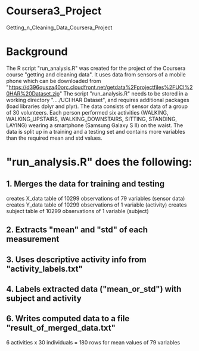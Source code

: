 # Coursera3_Project
Getting_n_Cleaning_Data_Coursera_Project
# Background
The R script "run_analysis.R" was created for the project of the Coursera course "getting and cleaning data".
It uses data from sensors of a mobile phone which can be downloaded from "https://d396qusza40orc.cloudfront.net/getdata%2Fprojectfiles%2FUCI%20HAR%20Dataset.zip"
The script "run_analysis.R" needs to be stored in a working directory "..../UCI HAR Dataset", and requires additional packages (load libraries dplyr and plyr). 
The data consists of sensor data of a group of 30 volunteers. Each person performed six activities (WALKING, WALKING_UPSTAIRS, WALKING_DOWNSTAIRS, SITTING, STANDING, LAYING) wearing a smartphone (Samsung Galaxy S II) on the waist. 
The data is split up in a training and a testing set and contains more variables than the required mean and std values.
# "run_analysis.R" does the following: 
## 1. Merges the data for training and testing 
   creates X_data table of 10299 observations of 79 variables (sensor data)
   creates Y_data table of 10299 observations of 1 variable (activity)
   creates subject table of 10299 observations of 1 variable (subject)
## 2. Extracts "mean" and "std" of each measurement
## 3. Uses descriptive activity info from "activity_labels.txt"
## 4. Labels extracted data ("mean_or_std") with subject and activity
## 6. Writes computed data to a file "result_of_merged_data.txt" 
6 activities x 30 individuals = 180 rows for mean values of 79 variables
